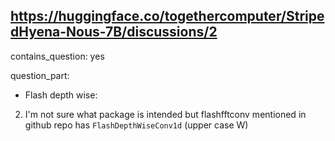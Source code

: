 ## https://huggingface.co/togethercomputer/StripedHyena-Nous-7B/discussions/2

contains_question: yes

question_part: 
* Flash depth wise:
2) I'm not sure what package is intended but   flashfftconv mentioned in github repo has `FlashDepthWiseConv1d` (upper case W)
